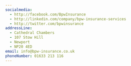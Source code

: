 ```yaml
---
socialmedia:
  - http://facebook.com/BpwInsurance
  - http://linkedin.com/company/bpw-insurance-services
  - http://twitter.com/bpwinsurance
addressLine:
  - Cathedral Chambers
  - 107 Stow Hill
  - Newport
  - NP20 4ED
email: info@bpw-insurance.co.uk
phoneNumber: 01633 213 116
---
```

